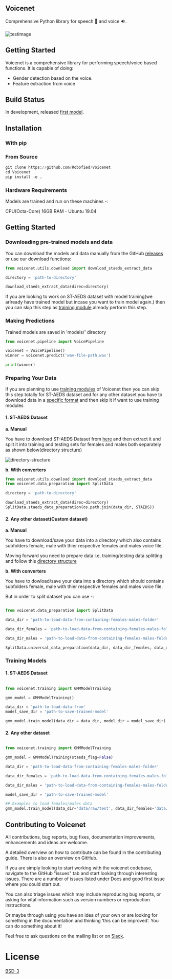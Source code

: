 ## Voicenet
Comprehensive Python library for speech :speech_balloon: and voice :sound:.<br><br>
![testimage](https://github.com/Robofied/Voicenet/blob/master/Voicenet.png)

## Getting Started
Voicenet is a comprehensive library for performing speech/voice based functions. It is capable of doing:

* Gender detection based on the voice.
* Feature extraction from voice

<!-- * Pronunciation posterior score
* Articulation-rate
* Speech rate
* Filler words
* Age detection from voice.
* Speech Enhancement and Noise Reduction
* Emotion detection from voice.
* Speaker Identification and segmentation 
* Speech Tagging (Silence, Speech, Noise, Laughter, Song) -->

## Build Status

In development, released [first model](https://github.com/Robofied/Voicenet/releases/tag/v1.0).

## Installation

### With pip


### From Source

```python
git clone https://github.com/Robofied/Voicenet
cd Voicenet
pip install -e .
```

### Hardware Requirements

Models are trained and run on these machines -:

CPU(Octa-Core) 16GB RAM - Ubuntu 19.04 

## Getting Started

### Downloading pre-trained models and data

You can download the models and data manually from the GitHub [releases](https://github.com/Robofied/Voicenet/releases) or use our download functions:

```python
from voicenet.utils.download import download_staeds_extract_data

directory = 'path-to-directory'

download_staeds_extract_data(direc=directory)

```
If you are looking to work on ST-AEDS dataset with model training(we arlready have trained model but incase you want to train model again.) then you can skip this step as [training module](#Training-Models) already perform this step.


### Making Predictions

Trained models are saved in 'models/' directory

```python
from voicenet.pipeline import VoicePipeline

voicenet = VoicePipeline()      
winner = voicenet.predict('wav-file-path.wav')

print(winner)

```

### Preparing Your Data

If you are planning to use [training modules](#Training-Models) of Voicenet then you can skip this step totally for ST-AEDS dataset and for any other dataset you have to download data in a [specific format](#2.-Any-other-dataset) and then skip it if want to use training modules

#### 1. ST-AEDS Dataset

<!-- If you are planning to work on ST-AEDS Dataset then you can do it either manually or with converters -->

<b>a. Manual</b>

You have to download ST-AEDS Dataset from [here]() and then extract it and split it into training and testing sets for females and males both separately as shown below(directory structure) 

![directory-structure](https://github.com/Robofied/Voicenet/blob/master/ST-AEDS-directory.png)

<b>b. With converters</b>

```python
from voicenet.utils.download import download_staeds_extract_data
from voicenet.data_preparation import SplitData

directory = 'path-to-directory'

download_staeds_extract_data(direc=directory)
SplitData.staeds_data_preparation(os.path.join(data_dir, STAEDS))

```

#### 2. Any other dataset(Custom dataset)

<b>a. Manual</b>

You have to download/save your data into a directory which also contains subfolders female, male with thier respective females and males voice file.

Moving forward you need to prepare data i.e, training/testing data splitting and follow this [directory structure](#ST--AEDS-Dataset)

<b>b. With converters</b>

You have to dowload/save your data into a directory which should contains subfolders female, male with thier respective females and males voice file.

But in order to split dataset you can use -:

```python

from voicenet.data_preparation import SplitData

data_dir = 'path-to-load-data-from-containing-females-males-folder'

data_dir_females = 'path-to-load-data-from-containing-females-males-folder-and-load-only-females'

data_dir_males = 'path-to-load-data-from-containing-females-males-folder-and-load-only-males'

SplitData.universal_data_preparation(data_dir, data_dir_females, data_dir_males)

```



### Training Models



#### 1. ST-AEDS Dataset

```python

from voicenet.training import GMMModelTraining

gmm_model = GMMModelTraining()

data_dir = 'path-to-load-data-from'
model_save_dir = 'path-to-save-trained-model'

gmm_model.train_model(data_dir = data_dir, model_dir = model_save_dir)
```

#### 2. Any other dataset

```python

from voicenet.training import GMMModelTraining

gmm_model = GMMModelTraining(staeds_flag=False)

data_dir = 'path-to-load-data-from-containing-females-males-folder'

data_dir_females = 'path-to-load-data-from-containing-females-males-folder-and-load-only-females'

data_dir_males = 'path-to-load-data-from-containing-females-males-folder-and-load-only-males'

model_save_dir = 'path-to-save-trained-model'

## Examples to load females/males data
gmm_model.train_model(data_dir='data/raw/test', data_dir_females='data/raw/test/females', data_dir_males='data/raw/test/males', model_dir='models/')

```


## Contributing to Voicenet

All contributions, bug reports, bug fixes, documentation improvements, enhancements and ideas are welcome.

A detailed overview on how to contribute can be found in the contributing guide. There is also an overview on GitHub.

If you are simply looking to start working with the voicenet codebase, navigate to the GitHub "issues" tab and start looking through interesting issues. There are a number of issues listed under Docs and good first issue where you could start out.

You can also triage issues which may include reproducing bug reports, or asking for vital information such as version numbers or reproduction instructions.

Or maybe through using you have an idea of your own or are looking for something in the documentation and thinking ‘this can be improved’. You can do something about it!

Feel free to ask questions on the mailing list or on [Slack](https://robofied.slack.com).

# License
[BSD-3](https://github.com/Robofied/Voicenet/blob/master/LICENSE)


